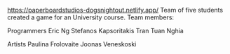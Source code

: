 https://paperboardstudios-dogsnightout.netlify.app/ 
Team of five students created a game for an University course.
Team members:

Programmers
Eric Ng
Stefanos Kapsoritakis
Tran Tuan Nghia

Artists
Paulina Frolovaite
Joonas Veneskoski
